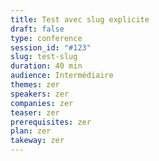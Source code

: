 ```yaml
---
title: Test avec slug explicite
draft: false
type: conference
session_id: "#123"
slug: test-slug
duration: 40 min
audience: Intermédiaire
themes: zer
speakers: zer
companies: zer
teaser: zer
prerequisites: zer
plan: zer
takeway: zer
---
```

